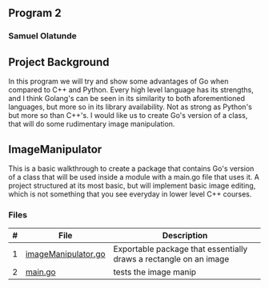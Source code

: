 
##  Program 2
### Samuel Olatunde 

## Project Background
In this program we will try and show some advantages of Go when compared to C++ and Python. Every high level language has its strengths, and I think Golang's can be seen in its similarity to both aforementioned languages, but more so in its library availability. Not as strong as Python's but more so than C++'s. I would like us to create Go's version of a class, that will do some rudimentary image manipulation.

## ImageManipulator
This is a basic walkthrough to create a package that contains Go's version of a class that will be used inside a module with a main.go file that uses it. A project structured at its most basic, but will implement basic image editing, which is not something that you see everyday in lower level C++ courses.

### Files

|   #   | File             | Description                                        |
| :---: | ---------------- | -------------------------------------------------- |
|   1   | [imageManipulator.go](https://github.com/SamOlatunde/4143-PLC/Assignment/P02/tree/main/imageManipulator.go)        |  Exportable package that essentially draws a rectangle on an image    |
|   2   | [main.go](https://github.com/SamOlatunde/4143-PLC/Assignment/P02/tree/main/main.go)  | tests the image manip        |


